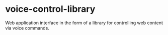 # voice-control-library
 Web application interface in the form of a library for controlling web content via voice commands.
